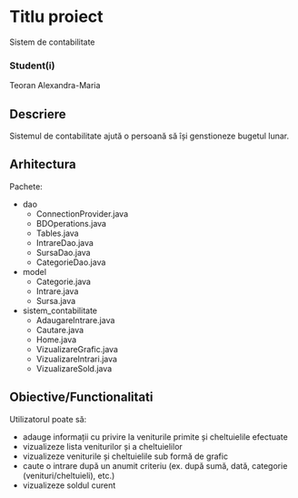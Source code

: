 # Titlu proiect
Sistem de contabilitate
### Student(i)
Teoran Alexandra-Maria
## Descriere
Sistemul de contabilitate ajută o persoană să își genstioneze bugetul lunar. 
## Arhitectura
Pachete:
- dao
  - ConnectionProvider.java
  - BDOperations.java
  - Tables.java   
  - IntrareDao.java
  - SursaDao.java
  - CategorieDao.java
- model
  - Categorie.java
  - Intrare.java
  - Sursa.java
- sistem_contabilitate
  - AdaugareIntrare.java
  - Cautare.java
  - Home.java
  - VizualizareGrafic.java
  - VizualizareIntrari.java
  - VizualizareSold.java
## Obiective/Functionalitati
Utilizatorul poate să:
- adauge informații cu privire la veniturile primite și cheltuielile efectuate
- vizualizeze lista veniturilor și a cheltuielilor
- vizualizeze veniturile și cheltuielile sub formă de grafic
- caute o intrare după un anumit criteriu (ex. după sumă, dată, categorie (venituri/cheltuieli), etc.)
- vizualizeze soldul curent
